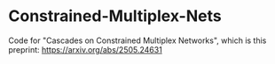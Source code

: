 # Constrained-Multiplex-Nets
Code for "Cascades on Constrained Multiplex Networks", which is this preprint: https://arxiv.org/abs/2505.24631
